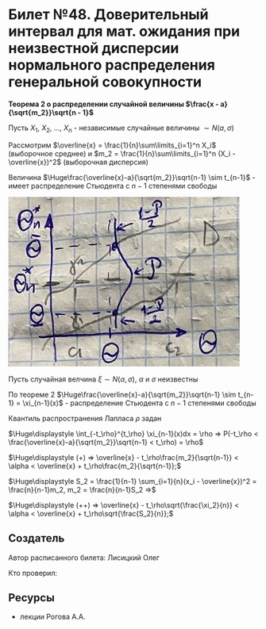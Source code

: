# Билет №48. Доверительный интервал для мат. ожидания при неизвестной дисперсии нормального распределения генеральной совокупности

**Теорема 2 о распределении случайной величины $\frac{x - a}{\sqrt{m_2}}\sqrt{n - 1}$**

Пусть $X_1$, $X_2$, ..., $X_n$ - независимые случайные величины $\sim N(a,\sigma)$

Рассмотрим $\overline{x} = \frac{1}{n}\sum\limits_{i=1}^n X_i$ (выборочное среднее) и $m_2 = \frac{1}{n}\sum\limits_{i=1}^n (X_i - \overline{x})^2$ (выборочная дисперсия)

Величина $\Huge\frac{\overline{x}-a}{\sqrt{m_2}}\sqrt{n-1} \sim t_{n-1}$ - имеет распределение Стьюдента с $n-1$ степенями свободы 

![](../question46/graph0.png)

Пусть случайная велчина $\xi \sim N(\alpha,\sigma)$, $\alpha$ и $\sigma$ неизвестны

По теореме 2 $\Huge\frac{\overline{x}-a}{\sqrt{m_2}}\sqrt{n-1} \sim t_{n-1} = \xi_{n-1}(x)$ - распределение Стьюдента с $n-1$ степенями свободы 

Квантиль распространения Лапласа $\rho$ задан

$\Huge\displaystyle \int_{-t_\rho}^{t_\rho} \xi_{n-1}(x)dx = \rho => P(-t_\rho < \frac{\overline{x}-a}{\sqrt{m_2}}\sqrt{n-1} < t_\rho) = \rho$

$\Huge\displaystyle (+) => \overline{x} - t_\rho\frac{m_2}{\sqrt{n-1}} < \alpha < \overline{x} + t_\rho\frac{m_2}{\sqrt{n-1}};$

$\Huge\displaystyle S_2 = \frac{1}{n-1} \sum_{i=1}{n}(x_i - \overline{x})^2 = \frac{n}{n-1}m_2, m_2 = \frac{n}{n-1}S_2 =>$

$\Huge\displaystyle (++) => \overline{x} - t_\rho\sqrt{\frac{\xi_2}{n}} < \alpha < \overline{x} + t_\rho\sqrt{\frac{S_2}{n}};$

## Создатель

Автор расписанного билета: Лисицкий Олег

Кто проверил:


## Ресурсы
- лекции Рогова А.А.
